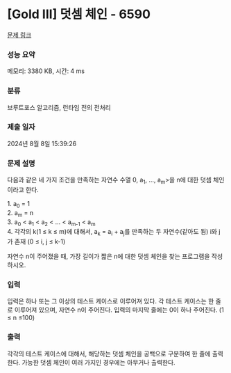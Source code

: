 # [Gold III] 덧셈 체인 - 6590 

[문제 링크](https://www.acmicpc.net/problem/6590) 

### 성능 요약

메모리: 3380 KB, 시간: 4 ms

### 분류

브루트포스 알고리즘, 런타임 전의 전처리

### 제출 일자

2024년 8월 8일 15:39:26

### 문제 설명

<p>다음과 같은 네 가지 조건을 만족하는 자연수 수열 <a<sub>0</sub>, a<sub>1</sub>, ..., a<sub>m</sub>>을 n에 대한 덧셈 체인이라고 한다.</p>

<p>1. a<sub>0</sub> = 1<br>
2. a<sub>m</sub> = n<br>
3. a<sub>0</sub> < a<sub>1</sub> < a<sub>2</sub> < ... < a<sub>m-1</sub> < a<sub>m</sub><br>
4. 각각의 k(1 ≤ k ≤ m)에 대해서, a<sub>k</sub> = a<sub>i</sub> + a<sub>j</sub>를 만족하는 두 자연수(같아도 됨) i와 j가 존재 (0 ≤ i, j ≤ k-1)</p>

<p>자연수 n이 주어졌을 때, 가장 길이가 짧은 n에 대한 덧셈 체인을 찾는 프로그램을 작성하시오.</p>

### 입력 

 <p>입력은 하나 또는 그 이상의 테스트 케이스로 이루어져 있다. 각 테스트 케이스는 한 줄로 이루어져 있으며, 자연수 n이 주어진다. 입력의 마지막 줄에는 0이 하나 주어진다. (1 ≤ n ≤100)</p>

### 출력 

 <p>각각의 테스트 케이스에 대해서, 해당하는 덧셈 체인을 공백으로 구분하여 한 줄에 출력한다. 가능한 덧셈 체인이 여러 가지인 경우에는 아무거나 출력한다.</p>

